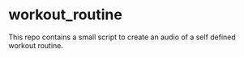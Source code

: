 # workout_routine
This repo contains a small script to create an audio of a self defined workout routine.
